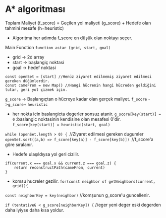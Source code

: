 # A* algoritması 

Toplam Maliyet (f_score) = Geçilen yol maliyeti (g_score) + Hedefe olan tahmini mesafe (h=heuristic)

* Algoritma her adımda f_score en düşük olan noktayı seçer.

Main Function
```function astar (grid, start, goal)```

* grid -> 2d array
* start -> başlangiç noktasi
* goal -> hedef noktasi


```
const openSet = [start] //Henüz ziyaret edilmemiş ziyaret edilmesi gereken düğümlerdir.
const cameFrom = new Map() //Hangi hücrenin hangi hücreden geldiğini tutar, geri yol çizmek için.
```

```g_score``` -> Başlangıçtan o hücreye kadar olan gerçek maliyet.
```f_score``` ->```g_score```+ ```heuristic```

* her nokta icin baslangicta degerler sonsuz atanir.
```g_score[key(start)] = 0``` :baslangic noktasinin kendisine olan mesafesi 0'dir.
```f_score[key(start)] = heuristic(start, goal)```

```while (openSet.length > 0) { ```//Ziyaret edilmesi gereken dugumler 
```openSet.sort((a,b) => f_score[key(a)] - f_score[key(b)]) ```//f_score'a göre sıralanır.


* Hedefe ulaşıldıysa yol geri cizilir.
```
if(current.x === goal.x && current.z === goal.z) { 
    return reconstructPath(cameFrom, current)
}
```

* komsu hucreler gezilir.
```for(const neighbor of getNeighbors(current, grid)){ ```

```const neighborKey = key(neighbor)``` //komşunun g_score'u guncellenir.

```if (tentativeG < g_score[neighborKey]) {``` //eger yeni deger eski degerden daha iyiyse daha kısa yoldur.


